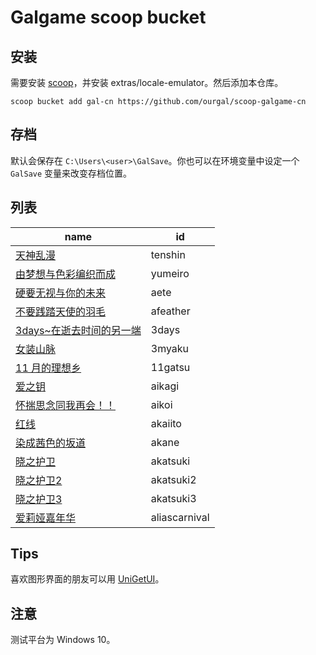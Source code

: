 # Galgame scoop bucket

## 安装

需要安装 [scoop](https://scoop.sh)，并安装 extras/locale-emulator。然后添加本仓库。

```
scoop bucket add gal-cn https://github.com/ourgal/scoop-galgame-cn
```

## 存档

默认会保存在 `C:\Users\<user>\GalSave`。你也可以在环境变量中设定一个 `GalSave` 变量来改变存档位置。

## 列表

| name                                               | id            |
| -------------------------------------------------- | ------------- |
| [天神乱漫](https://vndb.org/v1322)                 | tenshin       |
| [由梦想与色彩编织而成](https://vndb.org/v16516)    | yumeiro       |
| [硬要无视与你的未来](https://vndb.org/v10803)      | aete          |
| [不要践踏天使的羽毛](https://vndb.org/v6411)       | afeather      |
| [3days~在逝去时间的另一端](https://vndb.org/v1085) | 3days         |
| [女装山脉](https://vndb.org/v6589)                 | 3myaku        |
| [11 月的理想乡](https://vndb.org/v16342)           | 11gatsu       |
| [爱之钥](https://vndb.org/v20232)                  | aikagi        |
| [怀揣思念同我再会！！](https://vndb.org/v31125)    | aikoi         |
| [红线](https://vndb.org/v10323)                    | akaiito       |
| [染成茜色的坂道](https://vndb.org/v547)            | akane         |
| [晓之护卫](https://vndb.org/v629)                  | akatsuki      |
| [晓之护卫2](https://vndb.org/v1307)                | akatsuki2     |
| [晓之护卫3](https://vndb.org/v3271)                | akatsuki3     |
| [爱莉娅嘉年华](https://vndb.org/v11301)            | aliascarnival |

## Tips

喜欢图形界面的朋友可以用 [UniGetUI](https://github.com/marticliment/UniGetUI)。

## 注意

测试平台为 Windows 10。
